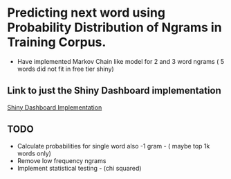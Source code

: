 # Predicting next word using Probability Distribution of Ngrams in Training Corpus.
- Have  implemented Markov Chain like model for 2 and 3 word ngrams ( 5 words did not fit in free tier shiny)

## Link to just the Shiny Dashboard implementation
[Shiny Dashboard Implementation](https://github.com/vsnupoudel/shinyDashboard)

## TODO
- Calculate probabilities for single word also -1 gram - ( maybe top 1k words only)
- Remove low frequency ngrams
- Implement statistical testing - (chi squared)
